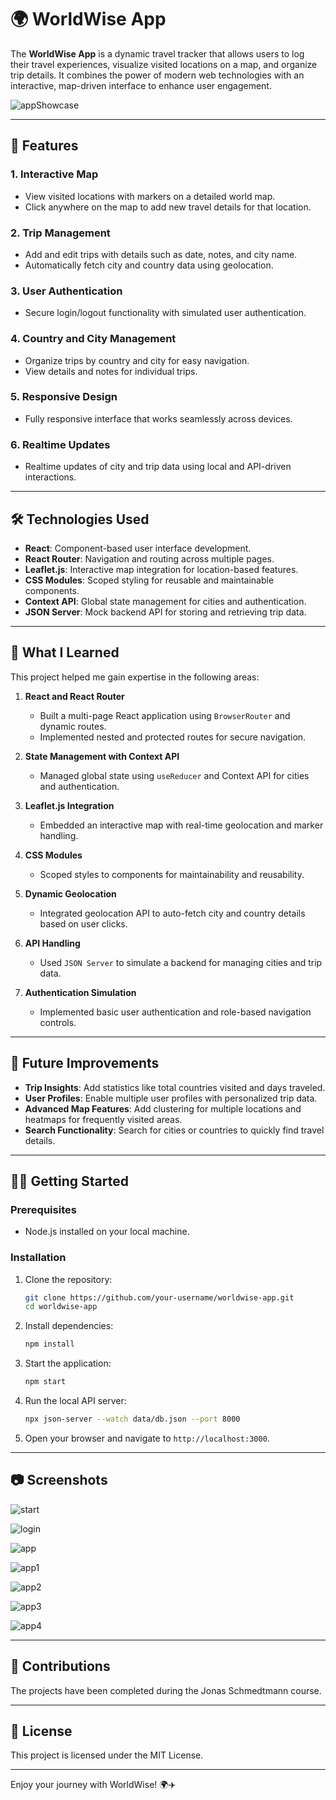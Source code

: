 # 🌍 WorldWise App  

The **WorldWise App** is a dynamic travel tracker that allows users to log their travel experiences, visualize visited locations on a map, and organize trip details. It combines the power of modern web technologies with an interactive, map-driven interface to enhance user engagement.  

![appShowcase](assets/WorldWiseGif.gif)

---  

## 🚀 Features  

### **1. Interactive Map**  
- View visited locations with markers on a detailed world map.  
- Click anywhere on the map to add new travel details for that location.  

### **2. Trip Management**  
- Add and edit trips with details such as date, notes, and city name.  
- Automatically fetch city and country data using geolocation.  

### **3. User Authentication**  
- Secure login/logout functionality with simulated user authentication.  

### **4. Country and City Management**  
- Organize trips by country and city for easy navigation.  
- View details and notes for individual trips.  

### **5. Responsive Design**  
- Fully responsive interface that works seamlessly across devices.  

### **6. Realtime Updates**  
- Realtime updates of city and trip data using local and API-driven interactions.  

---  

## 🛠️ Technologies Used  

- **React**: Component-based user interface development.  
- **React Router**: Navigation and routing across multiple pages.  
- **Leaflet.js**: Interactive map integration for location-based features.  
- **CSS Modules**: Scoped styling for reusable and maintainable components.  
- **Context API**: Global state management for cities and authentication.  
- **JSON Server**: Mock backend API for storing and retrieving trip data.  

---  

## 📖 What I Learned  

This project helped me gain expertise in the following areas:  

1. **React and React Router**  
   - Built a multi-page React application using `BrowserRouter` and dynamic routes.  
   - Implemented nested and protected routes for secure navigation.  

2. **State Management with Context API**  
   - Managed global state using `useReducer` and Context API for cities and authentication.  

3. **Leaflet.js Integration**  
   - Embedded an interactive map with real-time geolocation and marker handling.  

4. **CSS Modules**  
   - Scoped styles to components for maintainability and reusability.  

5. **Dynamic Geolocation**  
   - Integrated geolocation API to auto-fetch city and country details based on user clicks.  

6. **API Handling**  
   - Used `JSON Server` to simulate a backend for managing cities and trip data.  

7. **Authentication Simulation**  
   - Implemented basic user authentication and role-based navigation controls.  

---  

## 🌟 Future Improvements  

- **Trip Insights**: Add statistics like total countries visited and days traveled.  
- **User Profiles**: Enable multiple user profiles with personalized trip data.  
- **Advanced Map Features**: Add clustering for multiple locations and heatmaps for frequently visited areas.  
- **Search Functionality**: Search for cities or countries to quickly find travel details.  

---  

## 🧑‍💻 Getting Started  

### Prerequisites  
- Node.js installed on your local machine.  

### Installation  

1. Clone the repository:  
   ```bash
   git clone https://github.com/your-username/worldwise-app.git  
   cd worldwise-app  
   ```  

2. Install dependencies:  
   ```bash
   npm install  
   ```  

3. Start the application:  
   ```bash
   npm start  
   ```  

4. Run the local API server:  
   ```bash
   npx json-server --watch data/db.json --port 8000  
   ```  

5. Open your browser and navigate to `http://localhost:3000`.  

---  

## 📷 Screenshots  

![start](assets/image1.PNG)

![login](assets/image2.PNG)

![app](assets/Image3.PNG)

![app1](assets/image4.PNG)

![app2](assets/image5.PNG)

![app3](assets/image6.PNG)

![app4](assets/image7.PNG)


---  

## 🤝 Contributions  

The projects have been completed during the Jonas Schmedtmann course.

---  

## 📝 License  

This project is licensed under the MIT License.  

---  

Enjoy your journey with WorldWise! 🌍✈️  
